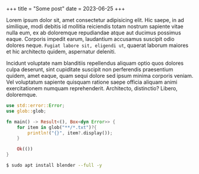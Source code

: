 +++
title = "Some post"
date = 2023-06-25
+++

Lorem ipsum dolor sit, amet consectetur adipisicing elit. Hic saepe, in ad similique, modi debitis id mollitia reiciendis totam nostrum sapiente vitae nulla eum, ex ab doloremque repudiandae atque aut ducimus possimus eaque. Corporis impedit earum, laudantium accusamus suscipit odio dolores neque. `Fugiat labore sit, eligendi ut`, quaerat laborum maiores et hic architecto quidem, aspernatur deleniti. 

Incidunt voluptate nam blanditiis repellendus aliquam optio quos dolores culpa deserunt, sint cupiditate suscipit non perferendis praesentium quidem, amet eaque, quam sequi dolore sed ipsum minima corporis veniam. Vel voluptatum sapiente quisquam ratione saepe officia aliquam animi exercitationem numquam reprehenderit. Architecto, distinctio? Libero, doloremque.


```rust
use std::error::Error;
use glob::glob;

fn main() -> Result<(), Box<dyn Error>> {
    for item in glob("**/*.txt")?{
        println!("{}", item?.display());
    }

    Ok(())
}
```

```sh
$ sudo apt install blender --full -y
```